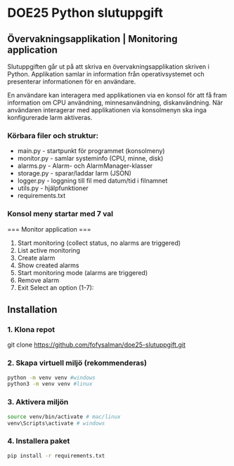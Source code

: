 # DOE25 Python slutuppgift
## Övervakningsapplikation | Monitoring application

Slutuppgiften går ut på att skriva en övervakningsapplikation skriven i Python. Applikation samlar in information från operativsystemet och presenterar informationen för en användare.

En användare kan interagera med applikationen via en konsol för att få fram information om CPU användning, minnesanvändning, diskanvändning. När användaren interagerar med applikationen via konsolmenyn ska inga konfigurerade larm aktiveras.

### Körbara filer och struktur:
- main.py - startpunkt för programmet (konsolmeny)
- monitor.py - samlar systeminfo (CPU, minne, disk)
- alarms.py - Alarm- och AlarmManager-klasser
- storage.py - sparar/laddar larm (JSON)
- logger.py - loggning till fil med datum/tid i filnamnet
- utils.py - hjälpfunktioner
- requirements.txt

### Konsol meny startar med 7 val
=== Monitor application ===
1. Start monitoring (collect status, no alarms are triggered)
2. List active monitoring
3. Create alarm
4. Show created alarms
5. Start monitoring mode (alarms are triggered)
6. Remove alarm
7. Exit
Select an option (1-7):

## Installation
### 1. Klona repot
git clone https://github.com/fofysalman/doe25-slutuppgift.git

### 2. Skapa virtuell miljö (rekommenderas)
```bash
python -m venv venv #windows
python3 -m venv venv #linux
```

### 3. Aktivera miljön 
```bash
source venv/bin/activate # mac/linux
venv\Scripts\activate # windows
```

### 4. Installera paket
```bash
pip install -r requirements.txt
```
